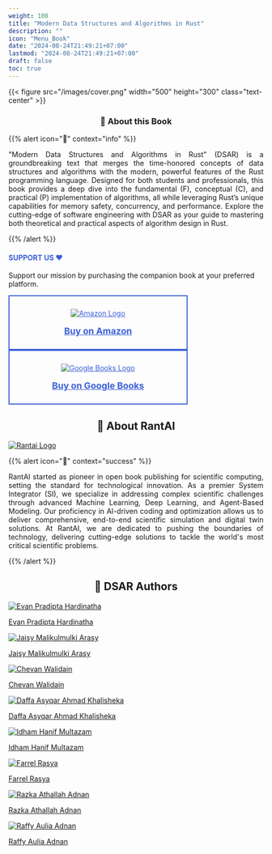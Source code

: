 ```yaml
---
weight: 100
title: "Modern Data Structures and Algorithms in Rust"
description: ""
icon: "Menu_Book"
date: "2024-08-24T21:49:21+07:00"
lastmod: "2024-08-24T21:49:21+07:00"
draft: false
toc: true
---
```

{{< figure src="/images/cover.png" width="500" height="300" class="text-center" >}}

<center>

### 📘 About this Book

</center>

{{% alert icon="📘" context="info" %}}
<p style="text-align: justify;">
"Modern Data Structures and Algorithms in Rust" (DSAR) is a groundbreaking text that merges the time-honored concepts of data structures and algorithms with the modern, powerful features of the Rust programming language. Designed for both students and professionals, this book provides a deep dive into the fundamental (F), conceptual (C), and practical (P) implementation of algorithms, all while leveraging Rust’s unique capabilities for memory safety, concurrency, and performance. Explore the cutting-edge of software engineering with DSAR as your guide to mastering both theoretical and practical aspects of algorithm design in Rust.
</p>
{{% /alert %}}

<div class="row justify-content-center my-4">
  <div class="col-md-8 col-12">
      <div class="card p-4 text-center support-card">
          <h4 class="mb-3" style="color: #3c5fd7;">SUPPORT US ❤️</h4>
          <p class="card-text">
              Support our mission by purchasing the companion book at your preferred platform.
          </p>
          <div class="d-flex justify-content-center mb-3 flex-wrap">
              <a href="https://www.amazon.com/dp/B0DJDKZ43M" class="btn btn-lg btn-outline-support m-2 support-btn">
                  <img src="../../images/kindle.png" alt="Amazon Logo" class="support-logo-image">
                  <span class="support-btn-text">Buy on Amazon</span>
              </a>
              <a href="https://play.google.com/store/books/details?id=QE4lEQAAQBAJ" class="btn btn-lg btn-outline-support m-2 support-btn">
                  <img src="../../images/GBooks.png" alt="Google Books Logo" class="support-logo-image">
                  <span class="support-btn-text">Buy on Google Books</span>
              </a>
          </div>
      </div>
  </div>
</div>

<style>
  .btn-outline-support {
      color: #3c5fd7;
      border: 2px solid #3c5fd7;
      background-color: transparent;
      display: flex;
      flex-direction: column;
      align-items: center;
      padding: 25px; /* Increased padding for a more prominent button */
      width: 200px; /* Increased width for better visibility */
      text-align: center;
      transition: all 0.3s ease-in-out; /* Smooth transition for hover effects */
  }
  .btn-outline-support:hover {
      background-color: #3c5fd7;
      color: white;
      border-color: #3c5fd7;
  }
  .support-logo-image {
      max-width: 100%;
      height: auto;
      margin-bottom: 16px; /* Increased space between the logo and the button text */
  }
  .support-btn {
      width: 300px; /* Increased width for both buttons */
  }
  .support-btn-text {
      font-weight: bold;
      font-size: 1.1rem; /* Slightly larger text for better readability */
  }
  .support-card {
      transition: box-shadow 0.3s ease-in-out;
  }
  .support-card:hover {
      box-shadow: 0 0 20px #3c5fd7; /* Green glowing border effect when hovered */
  }
</style>

<center>

## 🚀 About RantAI

</center>

<div class="row justify-content-center">
    <div class="col-md-4 col-12 py-2">
        <a class="text-decoration-none text-reset" href="https://rantai.dev/">
            <div class="card h-100 features feature-full-bg rounded p-4 position-relative overflow-hidden border-1 text-center">
                <img src="../../images/Logo.png" class="card-img-top" alt="Rantai Logo">
            </div>
        </a>
    </div>
</div>

{{% alert icon="🚀" context="success" %}}
<p style="text-align: justify;">
RantAI started as pioneer in open book publishing for scientific computing, setting the standard for technological innovation. As a premier System Integrator (SI), we specialize in addressing complex scientific challenges through advanced Machine Learning, Deep Learning, and Agent-Based Modeling. Our proficiency in AI-driven coding and optimization allows us to deliver comprehensive, end-to-end scientific simulation and digital twin solutions. At RantAI, we are dedicated to pushing the boundaries of technology, delivering cutting-edge solutions to tackle the world's most critical scientific problems.</p>
{{% /alert %}}

<center>

## 👥 DSAR Authors

</center>

<div class="row flex-xl-wrap pb-4">
    <div class="col-md-4 col-12 py-2">
        <a class="text-decoration-none text-reset" href="https://www.linkedin.com/in/shirologic/">
            <div class="card h-100 features feature-full-bg rounded p-4 position-relative overflow-hidden border-1 text-center">
                <img src="../../images/P8MKxO7NRG2n396LeSEs-1EMgqgjvaVvYZ7wbZ7Zm-v1.png" class="card-img-top" alt="Evan Pradipta Hardinatha">
                <div class="card-body p-0 content">
                    <p class="fs-5 fw-semibold card-title mb-1">Evan Pradipta Hardinatha</p>
                </div>
            </div>
        </a>
    </div>
    <div class="col-md-4 col-12 py-2">
        <a class="text-decoration-none text-reset" href="https://www.linkedin.com/in/jaisy-arasy/">
            <div class="card h-100 features feature-full-bg rounded p-4 position-relative overflow-hidden border-1 text-center">
                <img src="../../images/P8MKxO7NRG2n396LeSEs-cHU7kr5izPad2OAh1eQO-v1.png" class="card-img-top" alt="Jaisy Malikulmulki Arasy">
                <div class="card-body p-0 content">
                    <p class="fs-5 fw-semibold card-title mb-1">Jaisy Malikulmulki Arasy</p>
                </div>
            </div>
        </a>
    </div>
    <div class="col-md-4 col-12 py-2">
        <a class="text-decoration-none text-reset" href="https://www.linkedin.com/in/chevhan-walidain/">
            <div class="card h-100 features feature-full-bg rounded p-4 position-relative overflow-hidden border-1 text-center">
                <img src="../../images/P8MKxO7NRG2n396LeSEs-UTFiCKrYqaocqib3YNnZ-v1.png" class="card-img-top" alt="Chevan Walidain">
                <div class="card-body p-0 content">
                    <p class="fs-5 fw-semibold card-title mb-1">Chevan Walidain</p>
                </div>
            </div>
        </a>
    </div>
    <div class="col-md-4 col-12 py-2">
        <a class="text-decoration-none text-reset" href="https://www.linkedin.com/in/daffasyqarrr/">
            <div class="card h-100 features feature-full-bg rounded p-4 position-relative overflow-hidden border-1 text-center">
                <img src="../../images/P8MKxO7NRG2n396LeSEs-5PupP02YXKw6a9pcZXDM-v1.png" class="card-img-top" alt="Daffa Asyqar Ahmad Khalisheka">
                <div class="card-body p-0 content">
                    <p class="fs-5 fw-semibold card-title mb-1">Daffa Asyqar Ahmad Khalisheka</p>
                </div>
            </div>
        </a>
    </div>
    <div class="col-md-4 col-12 py-2">
        <a class="text-decoration-none text-reset" href="https://www.linkedin.com/in/idham-multazam/">
            <div class="card h-100 features feature-full-bg rounded p-4 position-relative overflow-hidden border-1 text-center">
                <img src="../../images/P8MKxO7NRG2n396LeSEs-Ra9qnq6ahPYHkvvzi71z-v1.png" class="card-img-top" alt="Idham Hanif Multazam">
                <div class="card-body p-0 content">
                    <p class="fs-5 fw-semibold card-title mb-1">Idham Hanif Multazam</p>
                </div>
            </div>
        </a>
    </div>
    <div class="col-md-4 col-12 py-2">
        <a class="text-decoration-none text-reset" href="https://www.linkedin.com/in/farrel-rassya-1b6991257/">
            <div class="card h-100 features feature-full-bg rounded p-4 position-relative overflow-hidden border-1 text-center">
                <img src="../../images/farrel-rasya.png" class="card-img-top" alt="Farrel Rasya">
                <div class="card-body p-0 content">
                    <p class="fs-5 fw-semibold card-title mb-1">Farrel Rasya</p>
                </div>
            </div>
        </a>
    </div>
    <div class="col-md-4 col-12 py-2">
        <a class="text-decoration-none text-reset" href="http://www.linkedin.com">
            <div class="card h-100 features feature-full-bg rounded p-4 position-relative overflow-hidden border-1 text-center">
                <img src="../../images/P8MKxO7NRG2n396LeSEs-0n0SFhW3vVnO5VXX9cIX-v1.png" class="card-img-top" alt="Razka Athallah Adnan">
                <div class="card-body p-0 content">
                    <p class="fs-5 fw-semibold card-title mb-1">Razka Athallah Adnan</p>
                </div>
            </div>
        </a>
    </div>
    <div class="col-md-4 col-12 py-2">
        <a class="text-decoration-none text-reset" href="http://linkedin.com">
            <div class="card h-100 features feature-full-bg rounded p-4 position-relative overflow-hidden border-1 text-center">
                <img src="../../images/P8MKxO7NRG2n396LeSEs-vto2jpzeQkntjXGi2Wbu-v1.png" class="card-img-top" alt="Raffy Aulia Adnan">
                <div class="card-body p-0 content">
                    <p class="fs-5 fw-semibold card-title mb-1">Raffy Aulia Adnan</p>
                </div>
            </div>
        </a>
    </div>
</div>

